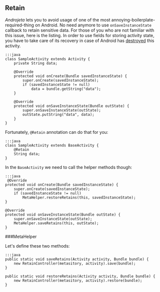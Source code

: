 <div class="page-header">
    <h2>Retain</h2>
</div>

*Androjeta* lets you to avoid usage of one of the most annoying-boilerplate-required-thing on Android. No need anymore to use `onSaveInstanceState` callback to retain sensitive data. For those of you who are not familiar with this issue, here is the listing. In order to use fields for storing activity state, you have to take care of its recovery in case of Android has [destroyed](http://developer.android.com/training/basics/activity-lifecycle/recreating.html) this activity.

    :::java
    class SampleActivity extends Activity {
        private String data;

        @Override
        protected void onCreate(Bundle savedInstanceState) {
            super.onCreate(savedInstanceState);
            if (savedInstanceState != null)
                data = bundle.getString("data");
        }

        @Override
        protected void onSaveInstanceState(Bundle outState) {
            super.onSaveInstanceState(outState);
            outState.putString("data", data);
        }
    }

Fortunately, `@Retain` annotation can do that for you:

    :::java
    class SampleActivity extends BaseActivity {
        @Retain
        String data;
    }

In the `BaseActivity` we need to call the helper methods though:

    :::java
     @Override
    protected void onCreate(Bundle savedInstanceState) {
        super.onCreate(savedInstanceState);
        if (savedInstanceState != null)
            MetaHelper.restoreRetains(this, savedInstanceState);
    }

    @Override
    protected void onSaveInstanceState(Bundle outState) {
        super.onSaveInstanceState(outState);
        MetaHelper.saveRetains(this, outState);
    }

###MetaHelper

Let's define these two methods:

    :::java
    public static void saveRetains(Activity activity, Bundle bundle) {
        new RetainController(metasitory, activity).save(bundle);
    }

    public static void restoreRetains(Activity activity, Bundle bundle) {
        new RetainController(metasitory, activity).restore(bundle);
    }

